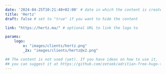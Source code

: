 ```yaml
---
date: '2024-04-25T10:21:48+02:00' # date in which the content is created - defaults to "today"
title: 'Hertz'
draft: false # set to "true" if you want to hide the content 

link: "https://hertz.ma/" # optional URL to link the logo to

params:
    logo:
        x: "images/clients/hertz.png"
        _2x: "images/clients/hertz@x2.png"

## The content is not used (yet). If you have ideas on how to use it, 
## you can suggest it at https://github.com/zetxek/adritian-free-hugo-theme/discussions 
---
```

